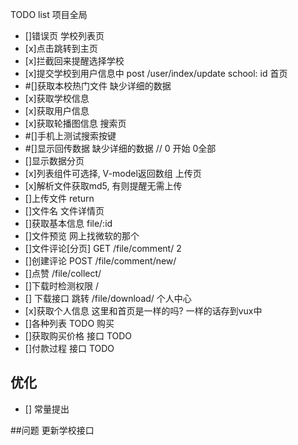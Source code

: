 TODO list
项目全局
- []错误页
学校列表页
- [x]点击跳转到主页
- [x]拦截回来提醒选择学校
- [x]提交学校到用户信息中    post /user/index/update   school: id
首页
- #[]获取本校热门文件    缺少详细的数据
- [x]获取学校信息
- [x]获取用户信息
- [x]获取轮播图信息
搜索页
- #[]手机上测试搜索按键
- #[]显示回传数据           缺少详细的数据                 // 0 开始 0全部
- []显示数据分页
- [x]列表组件可选择, V-model返回数组
上传页
- [x]解析文件获取md5, 有则提醒无需上传
- []上传文件                            return
- []文件名
文件详情页
- []获取基本信息                        file/:id
- []文件预览                            网上找微软的那个
- []文件评论[分页]                     GET /file/comment/  2
- []创建评论                          POST /file/comment/new/
- []点赞                             /file/collect/
- []下载时检测权限                     /
- [] 下载接口                        跳转  /file/download/
个人中心
- [x]获取个人信息 这里和首页是一样的吗? 一样的话存到vux中
- []各种列表  TODO
购买
- []获取购买价格  接口  TODO
- []付款过程      接口  TODO
## 优化
- [] 常量提出

##问题
更新学校接口
